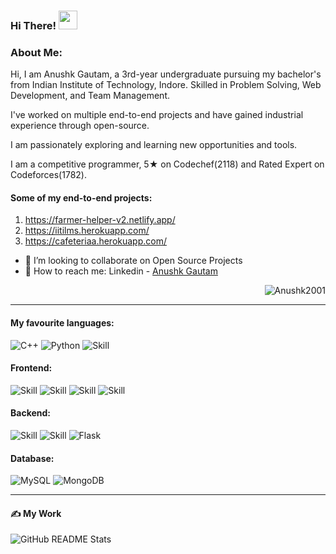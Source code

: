 ### Hi There! <img src="https://raw.githubusercontent.com/MartinHeinz/MartinHeinz/master/wave.gif" width="30px">

### About Me:  
<p > Hi, I am Anushk Gautam, a 3rd-year undergraduate pursuing my bachelor's from Indian Institute of Technology, Indore. Skilled in Problem Solving, Web Development, and Team Management.</p>
<p >I've worked on multiple end-to-end projects and have gained industrial experience through open-source.</p>
<p >I am passionately exploring and learning new opportunities and tools.</p>
<p >I am a competitive programmer, 5★ on Codechef(2118) and Rated Expert on Codeforces(1782).</p>
 

#### Some of my end-to-end projects: 
1) https://farmer-helper-v2.netlify.app/
2) https://iitilms.herokuapp.com/
3) https://cafeteriaa.herokuapp.com/


- 👋 I’m looking to collaborate on Open Source Projects
- 💬 How to reach me: Linkedin - [Anushk Gautam](https://www.linkedin.com/in/anushk-gautam-69294b1b0/)

<p align="right"> <img src="https://komarev.com/ghpvc/?username=Anushk2001&label=Profile%20views&color=0e75b6&style=flat" alt="Anushk2001" /> </p>

<hr>

#### My favourite languages:  

![C++](https://img.shields.io/badge/c++-%2300599C.svg?&style=for-the-badge&logo=c%2B%2B&ogoColor=white)
![Python](https://img.shields.io/badge/python-%2314354C.svg?&style=for-the-badge&logo=python&logoColor=white)
![Skill](https://img.shields.io/badge/JavaScript-323330?style=for-the-badge&logo=javascript&logoColor=F7DF1E)


#### Frontend:

![Skill](https://img.shields.io/badge/React-20232A?style=for-the-badge&logo=react&logoColor=61DAFB)
![Skill](https://img.shields.io/badge/Bootstrap-563D7C?style=for-the-badge&logo=bootstrap&logoColor=white)
![Skill](https://img.shields.io/badge/HTML5-E34F26?style=for-the-badge&logo=html5&logoColor=white)
![Skill](https://img.shields.io/badge/CSS3-1572B6?style=for-the-badge&logo=css3&logoColor=white)

#### Backend:

![Skill](https://img.shields.io/badge/Node.js-43853D?style=for-the-badge&logo=node.js&logoColor=white)
![Skill](https://img.shields.io/badge/Express.js-000000?style=for-the-badge&logo=express&logoColor=white)
![Flask](https://img.shields.io/badge/flask-%23000.svg?&style=for-the-badge&logo=flask&logoColor=white)


#### Database:
![MySQL](https://img.shields.io/badge/mysql-%2300f.svg?&style=for-the-badge&logo=mysql&logoColor=white)
![MongoDB](https://img.shields.io/badge/MongoDB-%234ea94b.svg?&style=for-the-badge&logo=mongodb&logoColor=white)

<hr>

#### ✍ My Work
<img align="center" src="https://github-readme-stats.vercel.app/api?username=Anushk2001&show_icons=true&theme=radical" alt="GitHub README Stats" />

<br/>
